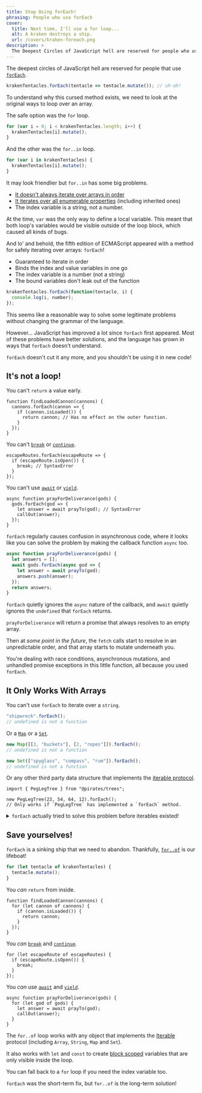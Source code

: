 ```yaml
---
title: Stop Using forEach!
phrasing: People who use forEach
cover:
  title: Next time, I'll use a for loop...
  alt: A kraken destroys a ship.
  url: /covers/kraken-foreach.png
description: >
  The Deepest Circles of JavaScript hell are reserved for people who use forEach.
---
```


The deepest circles of JavaScript hell are reserved for people that use [`forEach`](https://developer.mozilla.org/en-US/docs/Web/JavaScript/Reference/Global_Objects/Array/forEach).


```js
krakenTentacles.forEach(tentacle => tentacle.mutate()); // uh-oh!
```

To understand why this cursed method exists, we need to look at the original ways to loop over an array.

The safe option was the `for` loop.

```js
for (var i = 0; i < krakenTentacles.length; i++) {
  krakenTentacles[i].mutate();
}
```

And the other was the `for..in` loop.

```js
for (var i in krakenTentacles) {
  krakenTentacles[i].mutate();
}
```

It may look friendlier but `for..in` has some big problems.

- [It doesn't always iterate over arrays in order](https://developer.mozilla.org/en-US/docs/Web/JavaScript/Reference/Statements/for...in#array_iteration_and_for...in)
- [It iterates over all enumerable properties](https://developer.mozilla.org/en-US/docs/Web/JavaScript/Reference/Statements/for...in#iterating_over_own_properties_only) (including inherited ones)
- The index variable is a string, not a number.

At the time, `var` was the only way to define a local variable. This meant that both loop's variables would be visible outside of the loop block, which caused all kinds of bugs.

And lo' and behold, the fifth edition of ECMAScript appeared with a method for safely iterating over arrays: `forEach`!

- Guaranteed to iterate in order
- Binds the index and value variables in one go
- The index variable is a number (not a string)
- The bound variables don't leak out of the function

```js
krakenTentacles.forEach(function(tentacle, i) {
  console.log(i, number);
});
```

This seems like a reasonable way to solve some legitimate problems without changing the grammar of the language.

However... JavaScript has improved a lot since `forEach` first appeared. Most of these problems have better solutions, and the language has grown in ways that `forEach` doesn't understand.

`forEach` doesn't cut it any more, and you shouldn't be using it in new code!

## It's not a loop!
You can't `return` a value early.

```js/3
function findLoadedCannon(cannons) {
  cannons.forEach(cannon => {
    if (cannon.isLoaded()) {
      return cannon; // Has no effect on the outer function.
    }
  });
}
```

You can't [`break`][break] or [`continue`][continue].

```js/2
escapeRoutes.forEach(escapeRoute => {
  if (escapeRoute.isOpen()) {
    break; // SyntaxError
  }
});
```

You can't use [`await`][await] or [`yield`][yield].

```js/2
async function prayForDeliverance(gods) {
  gods.forEach(god => {
    let answer = await prayTo(god); // SyntaxError
    callOut(answer);
  });
}
```

`forEach` regularly causes confusion in asynchronous code, where it looks like you can solve the problem by making the callback function `async` too.

```js
async function prayForDeliverance(gods) {
  let answers = [];
  await gods.forEach(async god => {
    let answer = await prayTo(god);
    answers.push(answer);
  });
  return answers;
}
```

`forEach` quietly ignores the `async` nature of the callback, and `await` quietly ignores the `undefined` that `forEach` returns.

`prayForDeliverance` will return a promise that always resolves to an empty array.

Then at _some point in the future_, the `fetch` calls start to resolve in an unpredictable order, and that array starts to mutate underneath you.

You're dealing with race conditions, asynchronous mutations, and unhandled promise exceptions in this little function, all because you used `forEach`.

## It Only Works With Arrays
You can't use `forEach` to iterate over a `string`.

```js
"shipwreck".forEach();
// undefined is not a function
```

Or a [`Map`][map] or a [`Set`][set].

```js
new Map([[3, "buckets"], [2, "ropes"]]).forEach();
// undefined is not a function

new Set(["spyglass", "compass", "rum"]).forEach();
// undefined is not a function
```

Or any other third party data structure that implements the [iterable protocol][iterable].

```js/4
import { PegLegTree } from "@pirates/trees";

new PegLegTree(23, 54, 64, 12).forEach();
// Only works if `PegLegTree` has implemented a `forEach` method.
```

<details>
  <summary>
  <code>forEach</code> actually tried to solve this problem before iterables existed!
  </summary>

When `forEach` appeared, arrays were not the only thing people needed iterate over. The language designers knew this, and they included the following note [in the specification](https://www.ecma-international.org/wp-content/uploads/ECMA-262_5th_edition_december_2009.pdf):

> _The `forEach` function is intentionally generic; it does not require that its __this__ value be an Array object._
>
> _Therefore it can be transferred to other kinds of objects for use as a method. Whether the `forEach` function can be applied successfully to a host object is implementation-dependent._

Here's an example of "transferring" `forEach` to a string.

```js
Array.prototype.forEach.call("shipwreck", char => {
  console.log(char);
});
```

It works (in an implementation-dependent sense), but it's not pleasant. It's not obvious why the prototypal inheritance model is leaking out into the code.

Behind the scenes it is checking for a numeric `length` property, then attempting to iterate over the indexes.

This means that you get some interesting behaviours when you call `forEach` on an object that's pretending to be an array.

```js
// Don't run this unless you want to crash your browser
Array.prototype.forEach.call({ length: Infinity }, console.log);
```

</details>

## Save yourselves!

`forEach` is a sinking ship that we need to abandon. Thankfully, [`for..of`][for-of] is our lifeboat!

```js
for (let tentacle of krakenTentacles) {
  tentacle.mutate();
}
```

You _can_ `return` from inside.

```js/3
function findLoadedCannon(cannons) {
  for (let cannon of cannons) {
    if (cannon.isLoaded()) {
      return cannon;
    }
  });
}
```

You _can_ [`break`][break] and [`continue`][continue].

```js/2
for (let escapeRoute of escapeRoutes) {
  if (escapeRoute.isOpen()) {
    break;
  }
});
```

You _can_ use [`await`][await] and [`yield`][yield].

```js/2
async function prayForDeliverance(gods) {
  for (let god of gods) {
    let answer = await prayTo(god);
    callOut(answer);
  }
}
```

The `for..of` loop works with any object that implements the [Iterable][iterable] protocol (including `Array`, `String`, `Map` and `Set`).

It also works with `let` and `const` to create [block scoped][block scoping] variables that are only visible inside the loop.

You can fall back to a `for` loop if you need the index variable too.

`forEach` was the short-term fix, but `for..of` is the long-term solution!

[array-methods]: https://developer.mozilla.org/en-US/docs/Web/JavaScript/Reference/Global_Objects/Array
[reflection]: https://en.wikipedia.org/wiki/Reflective_programming
[break]: https://developer.mozilla.org/en-US/docs/Web/JavaScript/Reference/Statements/break
[continue]: https://developer.mozilla.org/en-US/docs/Web/JavaScript/Reference/Statements/continue
[await]: https://developer.mozilla.org/en-US/docs/Web/JavaScript/Reference/Operators/await
[yield]: https://developer.mozilla.org/en-US/docs/Web/JavaScript/Reference/Operators/yield
[for-of]: https://developer.mozilla.org/en-US/docs/Web/JavaScript/Reference/Statements/for...of
[iterable]: https://developer.mozilla.org/en-US/docs/Web/JavaScript/Reference/Iteration_protocols
[map]: https://developer.mozilla.org/en-US/docs/Web/JavaScript/Reference/Global_Objects/Map
[set]: https://developer.mozilla.org/en-US/docs/Web/JavaScript/Reference/Global_Objects/Set
[nodelist]: https://developer.mozilla.org/en-US/docs/Web/API/NodeList
[typed-arrays]: https://developer.mozilla.org/en-US/docs/Web/JavaScript/Typed_arrays
[block scoping]: https://developer.mozilla.org/en-US/docs/Web/JavaScript/Reference/Statements/let#scoping_rules